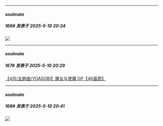 ﻿
*****

####  soulmate  
##### 166#       发表于 2025-5-10 20:24

<img src="https://p.sda1.dev/24/5a2028961b1781995fb095531df7401d/1.png" referrerpolicy="no-referrer">


*****

####  soulmate  
##### 167#       发表于 2025-5-10 20:29

[【4月/主题曲/YOASOBI】魔女与使魔 OP【4K画质】](https://www.bilibili.com/video/BV1pDRBYREP5/)


*****

####  soulmate  
##### 168#       发表于 2025-5-10 20:41

<img src="https://p.sda1.dev/24/f78911840cc239220661423b34e1878c/2025_20390.jpeg" referrerpolicy="no-referrer">

